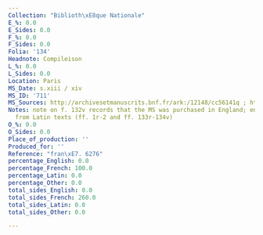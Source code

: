 ```yaml
---
Collection: "Biblioth\xE8que Nationale"
E_%: 0.0
E_Sides: 0.0
F_%: 0.0
F_Sides: 0.0
Folia: '134'
Headnote: Compileison
L_%: 0.0
L_Sides: 0.0
Location: Paris
MS_Date: s.xiii / xiv
MS_ID: '711'
MS_Sources: http://archivesetmanuscrits.bnf.fr/ark:/12148/cc56141q ; http://www.europeana.eu/portal/en/record/9200365/BibliographicResource_1000055755143.html
Notes: note on f. 132v records that the MS was purchased in England; endleaves made
  from Latin texts (ff. 1r-2 and ff. 133r-134v)
O_%: 0.0
O_Sides: 0.0
Place_of_production: ''
Produced_for: ''
Reference: "fran\xE7. 6276"
percentage_English: 0.0
percentage_French: 100.0
percentage_Latin: 0.0
percentage_Other: 0.0
total_sides_English: 0.0
total_sides_French: 260.0
total_sides_Latin: 0.0
total_sides_Other: 0.0

---
```

